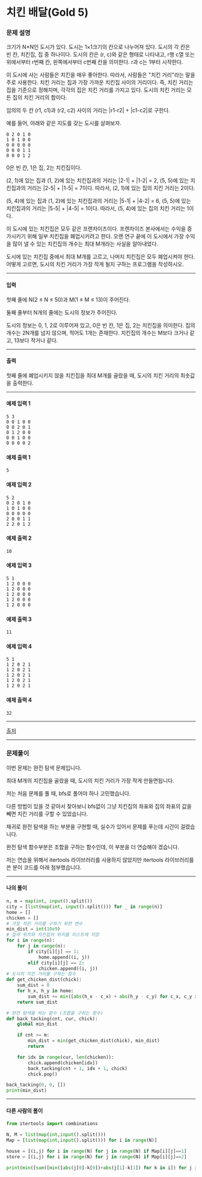 # 치킨 배달(Gold 5)

### 문제 설명

크기가 N×N인 도시가 있다. 도시는 1×1크기의 칸으로 나누어져 있다. 도시의 각 칸은 빈 칸, 치킨집, 집 중 하나이다. 도시의 칸은 (r, c)와 같은 형태로 나타내고, r행 c열 또는 위에서부터 r번째 칸, 왼쪽에서부터 c번째 칸을 의미한다. r과 c는 1부터 시작한다.   

이 도시에 사는 사람들은 치킨을 매우 좋아한다. 따라서, 사람들은 "치킨 거리"라는 말을 주로 사용한다. 치킨 거리는 집과 가장 가까운 치킨집 사이의 거리이다. 즉, 치킨 거리는 집을 기준으로 정해지며, 각각의 집은 치킨 거리를 가지고 있다. 도시의 치킨 거리는 모든 집의 치킨 거리의 합이다.   

임의의 두 칸 (r1, c1)과 (r2, c2) 사이의 거리는 |r1-r2| + |c1-c2|로 구한다.   

예를 들어, 아래와 같은 지도를 갖는 도시를 살펴보자.   

~~~
0 2 0 1 0
1 0 1 0 0
0 0 0 0 0
0 0 0 1 1
0 0 0 1 2
~~~

0은 빈 칸, 1은 집, 2는 치킨집이다.   

(2, 1)에 있는 집과 (1, 2)에 있는 치킨집과의 거리는 |2-1| + |1-2| = 2, (5, 5)에 있는 치킨집과의 거리는 |2-5| + |1-5| = 7이다. 따라서, (2, 1)에 있는 집의 치킨 거리는 2이다.   

(5, 4)에 있는 집과 (1, 2)에 있는 치킨집과의 거리는 |5-1| + |4-2| = 6, (5, 5)에 있는 치킨집과의 거리는 |5-5| + |4-5| = 1이다. 따라서, (5, 4)에 있는 집의 치킨 거리는 1이다.   

이 도시에 있는 치킨집은 모두 같은 프랜차이즈이다. 프렌차이즈 본사에서는 수익을 증가시키기 위해 일부 치킨집을 폐업시키려고 한다. 오랜 연구 끝에 이 도시에서 가장 수익을 많이 낼 수 있는  치킨집의 개수는 최대 M개라는 사실을 알아내었다.   

도시에 있는 치킨집 중에서 최대 M개를 고르고, 나머지 치킨집은 모두 폐업시켜야 한다. 어떻게 고르면, 도시의 치킨 거리가 가장 작게 될지 구하는 프로그램을 작성하시오.   

---

#### 입력

첫째 줄에 N(2 ≤ N ≤ 50)과 M(1 ≤ M ≤ 13)이 주어진다.   

둘째 줄부터 N개의 줄에는 도시의 정보가 주어진다.   

도시의 정보는 0, 1, 2로 이루어져 있고, 0은 빈 칸, 1은 집, 2는 치킨집을 의미한다. 집의 개수는 2N개를 넘지 않으며, 적어도 1개는 존재한다. 치킨집의 개수는 M보다 크거나 같고, 13보다 작거나 같다.   

---

#### 출력

첫째 줄에 폐업시키지 않을 치킨집을 최대 M개를 골랐을 때, 도시의 치킨 거리의 최솟값을 출력한다.

---
#### 예제 입력 1

~~~
5 3
0 0 1 0 0
0 0 2 0 1
0 1 2 0 0
0 0 1 0 0
0 0 0 0 2
~~~

#### 예제 출력 1

~~~
5
~~~

#### 예제 입력 2

~~~
5 2
0 2 0 1 0
1 0 1 0 0
0 0 0 0 0
2 0 0 1 1
2 2 0 1 2
~~~

#### 예제 출력 2

~~~
10
~~~

#### 예제 입력 3

~~~
5 1
1 2 0 0 0
1 2 0 0 0
1 2 0 0 0
1 2 0 0 0
1 2 0 0 0
~~~

#### 예제 출력 3

~~~
11
~~~

#### 예제 입력 4

~~~
5 1
1 2 0 2 1
1 2 0 2 1
1 2 0 2 1
1 2 0 2 1
1 2 0 2 1
~~~

#### 예제 출력 4

~~~
32
~~~

---

[출처](https://www.acmicpc.net/problem/15686)

---

### 문제풀이

이번 문제는 완전 탐색 문제입니다.   

최대 M개의 치킨집을 골랐을 때, 도시의 치킨 거리가 가장 작게 만들면됩니다.   

저는 처음 문제를 풀 때, bfs로 풀어야 하나 고민했습니다.   

다른 방법이 있을 것 같아서 찾아보니 bfs없이 그냥 치킨집의 좌표와 집의 좌표의 값을 빼면 치킨 거리를 구할 수 있었습니다.   

재귀로 완전 탐색을 하는 부분을 구현할 때, 실수가 있어서 문제를 푸는데 시간이 걸렸습니다.   

완전 탐색 함수부분은 조합을 구하는 함수인데, 이 부분을 더 연습해야 겠습니다.   

저는 연습을 위해서 itertools 라이브러리를 사용하지 않았지만 itertools 라이브러리를 쓴 분이 코드를 아래 첨부했습니다.   

---

#### 나의 풀이

~~~python
n, m = map(int, input().split())
city = [list(map(int, input().split())) for _ in range(n)]
home = []
chicken = []
# 가장 작은 거리를 구하기 위한 변수
min_dist = int(10e9)
# 집의 위치와 치킨집의 위치를 리스트에 저장
for i in range(n):
    for j in range(n):
        if city[i][j] == 1:
            home.append((i, j))
        elif city[i][j] == 2:
            chicken.append((i, j))
# 도시의 치킨 거리를 구하는 함수
def get_chicken_dist(chick):
    sum_dist = 0
    for h_x, h_y in home:
        sum_dist += min([abs(h_x - c_x) + abs(h_y - c_y) for c_x, c_y in chick])
    return sum_dist

# 완전 탐색을 하는 함수 (조합을 구하는 함수)
def back_tacking(cnt, cur, chick):
    global min_dist

    if cnt >= m:
        min_dist = min(get_chicken_dist(chick), min_dist)
        return

    for idx in range(cur, len(chicken)):
        chick.append(chicken[idx])
        back_tacking(cnt + 1, idx + 1, chick)
        chick.pop()

back_tacking(0, 0, [])
print(min_dist)
~~~

---

#### 다른 사람의 풀이

~~~python
from itertools import combinations

N, M = list(map(int,input().split()))
Map = [list(map(int,input().split())) for i in range(N)]

house = [(i,j) for i in range(N) for j in range(N) if Map[i][j]==1]
store = [(i,j) for i in range(N) for j in range(N) if Map[i][j]==2]

print(min([sum([min([abs(j[0]-k[0])+abs(j[1]-k[1]) for k in i]) for j in house]) for i in list(combinations(store,M))]))
~~~
